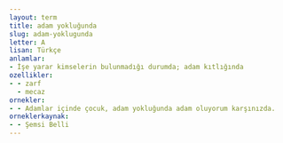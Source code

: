 ```yaml
---
layout: term
title: adam yokluğunda
slug: adam-yoklugunda
letter: A
lisan: Türkçe
anlamlar:
- İşe yarar kimselerin bulunmadığı durumda; adam kıtlığında
ozellikler:
- - zarf
  - mecaz
ornekler:
- - Adamlar içinde çocuk, adam yokluğunda adam oluyorum karşınızda.
orneklerkaynak:
- - Şemsi Belli
---
```

